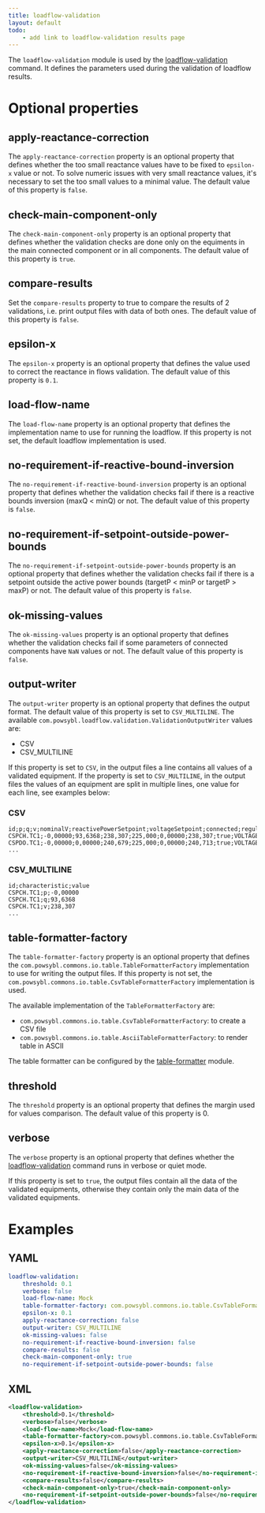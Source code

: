 ```yaml
---
title: loadflow-validation
layout: default
todo:
    - add link to loadflow-validation results page
---
```


The `loadflow-validation` module is used by the [loadflow-validation](../../tools/loadflow-validation.md) command. It
defines the parameters used during the validation of loadflow results.

# Optional properties

## apply-reactance-correction
The `apply-reactance-correction` property is an optional property that defines whether the too small reactance values have
to be fixed to `epsilon-x` value or not. To solve numeric issues with very small reactance values, it's necessary to set the too
small values to a minimal value. The default value of this property is `false`.

## check-main-component-only
The `check-main-component-only` property is an optional property that defines whether the validation checks are done only on the
equiments in the main connected component or in all components. The default value of this property is `true`.

## compare-results
Set the `compare-results` property to true to compare the results of 2 validations, i.e. print output files with data of
both ones. The default value of this property is `false`.

## epsilon-x
The `epsilon-x` property is an optional property that defines the value used to correct the reactance in flows validation.
The default value of this property is `0.1`.

## load-flow-name
The `load-flow-name` property is an optional property that defines the implementation name to use for running the loadflow. 
If this property is not set, the default loadflow implementation is used.

## no-requirement-if-reactive-bound-inversion
The `no-requirement-if-reactive-bound-inversion` property is an optional property that defines whether the validation
checks fail if there is a reactive bounds inversion (maxQ < minQ) or not. The default value of this property is `false`.

## no-requirement-if-setpoint-outside-power-bounds
The `no-requirement-if-setpoint-outside-power-bounds` property is an optional property that defines whether the validation
checks fail if there is a setpoint outside the active power bounds (targetP < minP or targetP > maxP) or not. The default value
of this property is `false`.

## ok-missing-values
The `ok-missing-values` property is an optional property that defines whether the validation checks fail if some
parameters of connected components have `NaN` values or not. The default value of this property is `false`.

## output-writer
The `output-writer` property is an optional property that defines the output format. The default value of this property
is set to `CSV_MULTILINE`. The available `com.powsybl.loadflow.validation.ValidationOutputWriter`
values are:
- CSV
- CSV_MULTILINE

If this property is set to `CSV`, in the output files a line contains all values of a validated equipment. If the property
is set to `CSV_MULTILINE`, in the output files the values of an equipment are split in multiple lines, one value for each
line, see examples below:

### CSV
```csv
id;p;q;v;nominalV;reactivePowerSetpoint;voltageSetpoint;connected;regulationMode;bMin;bMax;mainComponent;validation
CSPCH.TC1;-0,00000;93,6368;238,307;225,000;0,00000;238,307;true;VOLTAGE;-0,00197531;0,00493827;true;success
CSPDO.TC1;-0,00000;0,00000;240,679;225,000;0,00000;240,713;true;VOLTAGE;-0,00493827;0,00493827;true;success
...
```

### CSV_MULTILINE
```csv
id;characteristic;value
CSPCH.TC1;p;-0,00000
CSPCH.TC1;q;93,6368
CSPCH.TC1;v;238,307
...
```

## table-formatter-factory
The `table-formatter-factory` property is an optional property that defines the `com.powsybl.commons.io.table.TableFormatterFactory`
implementation to use for writing the output files. If this property is not set, the `com.powsybl.commons.io.table.CsvTableFormatterFactory`
implementation is used.

The available implementation of the `TableFormatterFactory` are:
- `com.powsybl.commons.io.table.CsvTableFormatterFactory`: to create a CSV file
- `com.powsybl.commons.io.table.AsciiTableFormatterFactory`: to render table in ASCII

The table formatter can be configured by the [table-formatter](table-formatter.md) module.

## threshold
The `threshold` property is an optional property that defines the margin used for values comparison. The default value
of this property is 0.

## verbose
The `verbose` property is an optional property that defines whether the [loadflow-validation](../../tools/loadflow-validation.md)
command runs in verbose or quiet mode.

If this property is set to `true`, the output files contain all the data of the validated equipments, otherwise they
contain only the main data of the validated equipments.

# Examples

## YAML
```yaml
loadflow-validation:
    threshold: 0.1
    verbose: false
    load-flow-name: Mock
    table-formatter-factory: com.powsybl.commons.io.table.CsvTableFormatterFactory
    epsilon-x: 0.1
    apply-reactance-correction: false
    output-writer: CSV_MULTILINE
    ok-missing-values: false
    no-requirement-if-reactive-bound-inversion: false
    compare-results: false
    check-main-component-only: true
    no-requirement-if-setpoint-outside-power-bounds: false
```

## XML
```xml
<loadflow-validation>
    <threshold>0.1</threshold>
    <verbose>false</verbose>
    <load-flow-name>Mock</load-flow-name>
    <table-formatter-factory>com.powsybl.commons.io.table.CsvTableFormatterFactory</table-formatter-factory>
    <epsilon-x>0.1</epsilon-x>
    <apply-reactance-correction>false</apply-reactance-correction>
    <output-writer>CSV_MULTILINE</output-writer>
    <ok-missing-values>false</ok-missing-values>
    <no-requirement-if-reactive-bound-inversion>false</no-requirement-if-reactive-bound-inversion>
    <compare-results>false</compare-results>
    <check-main-component-only>true</check-main-component-only>
    <no-requirement-if-setpoint-outside-power-bounds>false</no-requirement-if-setpoint-outside-power-bounds>
</loadflow-validation>
```
